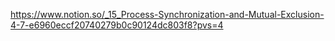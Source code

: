 https://www.notion.so/_15_Process-Synchronization-and-Mutual-Exclusion-4-7-e6960eccf20740279b0c90124dc803f8?pvs=4